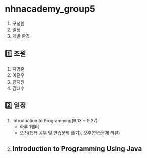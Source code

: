 # nhnacademy_group5 
1. 구성원
2. 일정
3. 개발 환경

   
## 1️⃣ 조원
1. 지영훈
2. 이진우
3. 김지원
4. 김태수

## 2️⃣ 일정
1. Introduction to Programming(9.13 ~ 9.27)
      - 하루 1챕터
      - 오전(챕터 공부 및 연습문제 풀기), 오후(연습문제 리뷰)
2. Introduction to Programming Using Java
      - 
